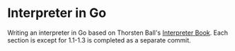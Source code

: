 # Interpreter in Go

Writing an interpreter in Go based on Thorsten Ball's [Interpreter Book](https://interpreterbook.com/). Each section is except for 1.1-1.3 is completed as a separate commit.

